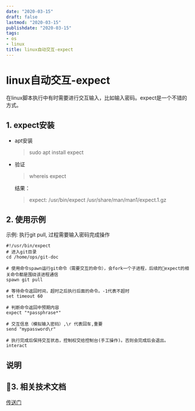 ```yaml
---
date: "2020-03-15"
draft: false
lastmod: "2020-03-15"
publishdate: "2020-03-15"
tags:
- os
- linux
title: linux自动交互-expect
---
```


# linux自动交互-expect
在linux脚本执行中有时需要进行交互输入，比如输入密码。expect是一个不错的方式。

## 1. expect安装

* apt安装
    > sudo apt install expect

* 验证
    > whereis expect

    结果：
    > expect: /usr/bin/expect /usr/share/man/man1/expect.1.gz

## 2. 使用示例
示例: 执行git pull, 过程需要输入密码完成操作
```
#!/usr/bin/expect
# 进入git目录
cd /home/ops/git-doc

# 使用命令spawn运行git命令（需要交互的命令），会fork一个子进程，后续的expect的相关命令都是围绕该进程通信
spawn git pull

# 等待命令返回时间，超时之后执行后面的命令。-1代表不超时
set timeout 60

# 判断命令返回中预期内容
expect "*passphrase*"

# 交互信息（模拟输入密码）,\r 代表回车,重要
send "mypassword\r"

# 执行完成后保持交互状态，控制权交给控制台(手工操作)。否则会完成后会退出。
interact
```

## 说明
## 3. 相关技术文档
[传送门](https://man.linuxde.net/expect1)